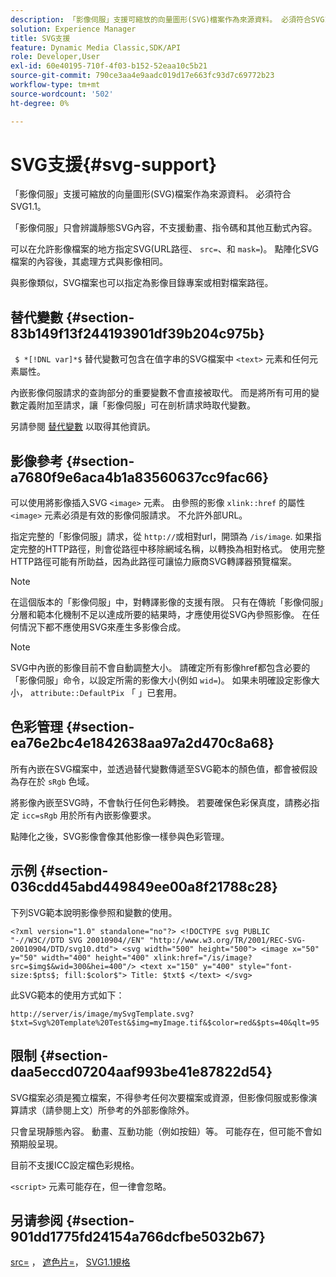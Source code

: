 ```yaml
---
description: 「影像伺服」支援可縮放的向量圖形(SVG)檔案作為來源資料。 必須符合SVG1.1。
solution: Experience Manager
title: SVG支援
feature: Dynamic Media Classic,SDK/API
role: Developer,User
exl-id: 60e40195-710f-4f03-b152-52eaa10c5b21
source-git-commit: 790ce3aa4e9aadc019d17e663fc93d7c69772b23
workflow-type: tm+mt
source-wordcount: '502'
ht-degree: 0%

---
```


# SVG支援{#svg-support}

「影像伺服」支援可縮放的向量圖形(SVG)檔案作為來源資料。 必須符合SVG1.1。

「影像伺服」只會辨識靜態SVG內容，不支援動畫、指令碼和其他互動式內容。

可以在允許影像檔案的地方指定SVG(URL路徑、 `src=`、和 `mask=`)。 點陣化SVG檔案的內容後，其處理方式與影像相同。

與影像類似，SVG檔案也可以指定為影像目錄專案或相對檔案路徑。

## 替代變數 {#section-83b149f13f244193901df39b204c975b}

` $ *[!DNL var]*$` 替代變數可包含在值字串的SVG檔案中 `<text>` 元素和任何元素屬性。

內嵌影像伺服請求的查詢部分的重要變數不會直接被取代。 而是將所有可用的變數定義附加至請求，讓「影像伺服」可在剖析請求時取代變數。

另請參閱 [替代變數](../../../../../is-api/http-ref/image-serving-api-ref/c-http-protocol-reference/c-syntax-and-features/r-is-http-substitution-variables.md#reference-90dc01aba44940e4acdd0c6476e7aa5a) 以取得其他資訊。

## 影像參考 {#section-a7680f9e6aca4b1a83560637cc9fac66}

可以使用將影像插入SVG `<image>` 元素。 由參照的影像 `xlink::href` 的屬性 `<image>` 元素必須是有效的影像伺服請求。 不允許外部URL。

指定完整的「影像伺服」請求，從 `http://`或相對url，開頭為 `/is/image`. 如果指定完整的HTTP路徑，則會從路徑中移除網域名稱，以轉換為相對格式。 使用完整HTTP路徑可能有所助益，因為此路徑可讓協力廠商SVG轉譯器預覽檔案。

>[!NOTE]
>
>在這個版本的「影像伺服」中，對轉譯影像的支援有限。 只有在傳統「影像伺服」分層和範本化機制不足以達成所要的結果時，才應使用從SVG內參照影像。 在任何情況下都不應使用SVG來產生多影像合成。

>[!NOTE]
>
>SVG中內嵌的影像目前不會自動調整大小。 請確定所有影像href都包含必要的「影像伺服」命令，以設定所需的影像大小(例如 `wid=`)。 如果未明確設定影像大小， `attribute::DefaultPix` 「 」已套用。

## 色彩管理 {#section-ea76e2bc4e1842638aa97a2d470c8a68}

所有內嵌在SVG檔案中，並透過替代變數傳遞至SVG範本的顏色值，都會被假設為存在於 `sRgb` 色域。

將影像內嵌至SVG時，不會執行任何色彩轉換。 若要確保色彩保真度，請務必指定 `icc=sRgb` 用於所有內嵌影像要求。

點陣化之後，SVG影像會像其他影像一樣參與色彩管理。

## 示例 {#section-036cdd45abd449849ee00a8f21788c28}

下列SVG範本說明影像參照和變數的使用。

`<?xml version="1.0" standalone="no"?> <!DOCTYPE svg PUBLIC "-//W3C//DTD SVG 20010904//EN" "http://www.w3.org/TR/2001/REC-SVG-20010904/DTD/svg10.dtd"> <svg width="500" height="500"> <image x="50" y="50" width="400" height="400" xlink:href="/is/image?src=$img$&wid=300&hei=400"/> <text x="150" y="400" style="font-size:$pts$; fill:$color$"> Title: $txt$ </text> </svg>`

此SVG範本的使用方式如下：

`http://server/is/image/mySvgTemplate.svg?$txt=Svg%20Template%20Test&$img=myImage.tif&$color=red&$pts=40&qlt=95`

## 限制 {#section-daa5eccd07204aaf993be41e87822d54}

SVG檔案必須是獨立檔案，不得參考任何次要檔案或資源，但影像伺服或影像演算請求（請參閱上文）所參考的外部影像除外。

只會呈現靜態內容。 動畫、互動功能（例如按鈕）等。 可能存在，但可能不會如預期般呈現。

目前不支援ICC設定檔色彩規格。

`<script>` 元素可能存在，但一律會忽略。

## 另请参阅 {#section-901dd1775fd24154a766dcfbe5032b67}

[src=](../../../../../is-api/http-ref/image-serving-api-ref/c-http-protocol-reference/c-command-reference/r-src.md#reference-f6506637778c4c69bf106a7924a91ab1) ， [遮色片=](../../../../../is-api/http-ref/image-serving-api-ref/c-http-protocol-reference/c-command-reference/r-mask.md#reference-922254e027404fb890b850e2723ee06e)， [SVG1.1規格](https://www.w3.org/TR/SVG11/)

